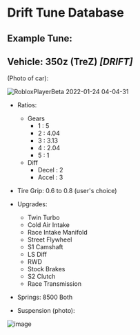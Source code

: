 # Drift Tune Database

## Example Tune:

## **Vehicle:** 350z (TreZ) *[DRIFT]*

(Photo of car):

![RobloxPlayerBeta 2022-01-24 04-04-31](https://user-images.githubusercontent.com/70358442/158908588-b5b5797f-1b69-4dec-be32-0e189951aa5f.png)


- Ratios:
   - Gears
     - 1 : 5
     - 2 : 4.04
     - 3 : 3.13
     - 4 : 2.04
     - 5 : 1
  - Diff
     - Decel : 2
     - Accel : 3

- Tire Grip: 0.6 to 0.8 (user's choice)

- Upgrades:
  - Twin Turbo
  - Cold Air Intake
  - Race Intake Manifold
  - Street Flywheel
  - S1 Camshaft
  - LS Diff
  - RWD
  - Stock Brakes
  - S2 Clutch
  - Race Transmission

- Springs: 8500 Both

- Suspension (photo):

![image](https://user-images.githubusercontent.com/70358442/158908738-1936f1dc-0146-4102-a0fc-12773d6eb3b4.png)

